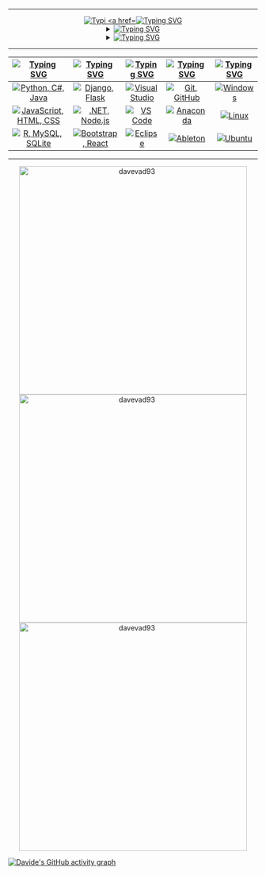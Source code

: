 
</div>  

<hr>

<div align="center">
      <a href="https://git.io/typing-svg"><img src="https://readme-typing-svg.herokuapp.com?font=Fira+Code&size=28&duration=7000&pause=1000&color=00FF2B&center=true&vCenter=true&repeat=false&random=false&width=1000&lines=About+me%3A" alt="Typi
      <a href="https://git.io/typing-svg"><img src="https://readme-typing-svg.demolab.com?font=Fira+Code&size=15&pause=1000&color=00FF2B&center=true&vCenter=true&multiline=true&repeat=false&random=false&width=950&height=75&lines=Former+DJ,+now+fullstack+developer.+Huge+heavy+metal+and+all+pre-2000s+music+fan,+history+nerd.;“Those+who+cannot+remember+the+past+are+condemned+to+repeat+it”." alt="Typing SVG" /></a>

  <details>
    <summary><a href="https://git.io/typing-svg"><img src="https://readme-typing-svg.demolab.com?font=Fira+Code&pause=1000&color=00FF2B&center=true&vCenter=true&multiline=true&repeat=false&random=false&width=850&lines=Top+Repositories:" alt="Typing SVG" /></a></summary>
    
  <!--START_SECTION:top_repos-->
| 📁 Repository | ⭐ Stars | 🔱 Forks |
| --- | --- | --- |
| [rest-countries-django-app](https://github.com/davevad93/rest-countries-django-app) | 12 | 2 |
| [davevad93](https://github.com/davevad93/davevad93) | 11 | 9 |
| [C-Sharp-DAM](https://github.com/davevad93/C-Sharp-DAM) | 4 | 0 |
| [google-it-automation-final-project](https://github.com/davevad93/google-it-automation-final-project) | 4 | 2 |
| [it-cert-automation-practice](https://github.com/davevad93/it-cert-automation-practice) | 4 | 2 |
<!--END_SECTION:top_repos-->
  
  </details>

  <details>
    <summary><a href="https://git.io/typing-svg"><img src="https://readme-typing-svg.demolab.com?font=Fira+Code&pause=1000&color=00FF2B&center=true&vCenter=true&multiline=true&repeat=false&random=false&width=850&lines=Recent+GitHub+Activity:" alt="Typing SVG" /></a></summary>
    
  <!--START_SECTION:activity-->
| Recent Activity |
| --- |
⬆️ Pushed [6 commit(s)](https://github.com/davevad93/drawdb/commits) to [davevad93/drawdb](https://github.com/davevad93/drawdb)
⭐ Starred [HariSekhon/DevOps-Bash-tools](https://github.com/HariSekhon/DevOps-Bash-tools)
⬆️ Pushed [1 commit(s)](https://github.com/davevad93/learning-playground/commits) to [davevad93/learning-playground](https://github.com/davevad93/learning-playground)
⬆️ Pushed [1 commit(s)](https://github.com/davevad93/learning-playground/commits) to [davevad93/learning-playground](https://github.com/davevad93/learning-playground)
⬆️ Pushed [2 commit(s)](https://github.com/davevad93/GestionDeActivos/commits) to [davevad93/GestionDeActivos](https://github.com/davevad93/GestionDeActivos)
⬆️ Pushed [4 commit(s)](https://github.com/davevad93/drawdb/commits) to [davevad93/drawdb](https://github.com/davevad93/drawdb)
⬆️ Pushed [2 commit(s)](https://github.com/davevad93/rest-countries-django-app/commits) to [davevad93/rest-countries-django-app](https://github.com/davevad93/rest-countries-django-app)
✔️ Merged PR [#29](https://github.com/davevad93/rest-countries-django-app/pull/29) in [davevad93/rest-countries-django-app](https://github.com/davevad93/rest-countries-django-app/pull/29)
😎 Opened PR [#1](https://github.com/JorgeJGR/GestionDeActivos/pull/1) in [JorgeJGR/GestionDeActivos](https://github.com/JorgeJGR/GestionDeActivos/pull/1)
⬆️ Pushed [1 commit(s)](https://github.com/davevad93/GestionDeActivos/commits) to [davevad93/GestionDeActivos](https://github.com/davevad93/GestionDeActivos)
⬆️ Pushed [1 commit(s)](https://github.com/davevad93/GestionDeActivos/commits) to [davevad93/GestionDeActivos](https://github.com/davevad93/GestionDeActivos)
⬆️ Pushed [3 commit(s)](https://github.com/davevad93/drawdb/commits) to [davevad93/drawdb](https://github.com/davevad93/drawdb)
<!--END_SECTION:activity-->
  
  </details>
</div>

<hr>

| [![Typing SVG](https://readme-typing-svg.herokuapp.com?font=Fira+Code&size=25&pause=1000&color=00FF2B&center=true&vCenter=true&repeat=false&random=false&width=300&lines=Languages)](https://git.io/typing-svg) | [![Typing SVG](https://readme-typing-svg.herokuapp.com?font=Fira+Code&size=25&pause=1000&color=00FF2B&center=true&vCenter=true&repeat=false&random=false&width=200&lines=Frameworks)](https://git.io/typing-svg) | [![Typing SVG](https://readme-typing-svg.herokuapp.com?font=Fira+Code&size=25&pause=1000&color=00FF2B&center=true&vCenter=true&repeat=false&random=false&width=200&lines=IDEs)](https://git.io/typing-svg) | [![Typing SVG](https://readme-typing-svg.herokuapp.com?font=Fira+Code&size=25&pause=1000&color=00FF2B&center=true&vCenter=true&repeat=false&random=false&width=200&lines=Tools)](https://git.io/typing-svg) | [![Typing SVG](https://readme-typing-svg.herokuapp.com?font=Fira+Code&size=25&pause=1000&color=00FF2B&center=true&vCenter=true&repeat=false&random=false&width=300&lines=Operating+Systems)](https://git.io/typing-svg) |
| ----- | ---- | ---- | ---- | ---- |
| <div align="center"><a href="https://skillicons.dev"><img src="https://skillicons.dev/icons?i=py,cs,java" title="Python, C#, Java"/></a></div> | <div align="center"><a href="https://skillicons.dev"><img src="https://skillicons.dev/icons?i=django,flask" title="Django, Flask"/></a></div>| <div align="center"><a href="https://skillicons.dev"><img src="https://skillicons.dev/icons?i=visualstudio" title="Visual Studio"/></a></div> | <div align="center"><a href="https://skillicons.dev"><img src="https://skillicons.dev/icons?i=git,github" title="Git, GitHub"/></a></div> | <div align="center"><a href="https://skillicons.dev"><img src="https://skillicons.dev/icons?i=windows" title="Windows"/></a></div> |
| <div align="center"><a href="https://skillicons.dev"><img src="https://skillicons.dev/icons?i=js,html,css" title="JavaScript, HTML, CSS"/></a></div> | <div align="center"><a href="https://skillicons.dev"><img src="https://skillicons.dev/icons?i=dotnet,nodejs" title=".NET, Node.js"/></a></div> | <div align="center"><a href="https://skillicons.dev"><img src="https://skillicons.dev/icons?i=vscode" title="VS Code"/></a></div> | <div align="center"><a href="https://skillicons.dev"><img src="https://skillicons.dev/icons?i=anaconda" title="Anaconda"/></a></div> | <div align="center"><a href="https://skillicons.dev"><img src="https://skillicons.dev/icons?i=linux" title="Linux"/></a></div> |
| <div align="center"><a href="https://skillicons.dev"><img src="https://skillicons.dev/icons?i=r,mysql,sqlite" title="R, MySQL, SQLite"/></a></div> | <div align="center"><a href="https://skillicons.dev"><img src="https://skillicons.dev/icons?i=bootstrap,react" title="Bootstrap, React"/></a></div> | <div align="center"><a href="https://skillicons.dev"><img src="https://skillicons.dev/icons?i=eclipse" title="Eclipse"/></a></div> | <div align="center"><a href="https://skillicons.dev"><img src="https://skillicons.dev/icons?i=ableton" title="Ableton"/></a></div> | <div align="center"><a href="https://skillicons.dev"><img src="https://skillicons.dev/icons?i=ubuntu" title="Ubuntu"/></a></div> | 
     
<hr>

<div align="center">
  <a href="https://github.com/anuraghazra/github-readme-stats"><img src="https://github-readme-stats-davevad93s-projects.vercel.app/api/top-langs?username=davevad93&show_icons=true&locale=en&layout=compact&langs_count=12&title_color=00FF2B&text_color=00FF2B&border_color=00FF2B&theme=chartreuse-dark" alt="davevad93" width=460 /></a>
  <br>
  <a href="https://github.com/anuraghazra/github-readme-stats"><img src="https://github-readme-stats-davevad93s-projects.vercel.app/api?username=davevad93&show_icons=true&locale=en&title_color=00FF2B&text_color=00FF2B&icon_color=00FF2B&border_color=00FF2B&theme=chartreuse-dark" alt="davevad93" width=460 /></a>
  <br>
  <a href="https://github.com/anuraghazra/github-readme-stats"><img src="https://github-readme-streak-stats.herokuapp.com/?user=davevad93&&border=00FF2B&stroke=00FF2B&ring=00FF2B&fire=00FF2B&currStreakNum=00FF2B&sideNums=00FF2B&currStreakLabel=00FF2B&sideLabels=00FF2B&dates=00FF2B&theme=chartreuse-dark" alt="davevad93" width=460 /></a>
</div>

[![Davide's GitHub activity graph](https://github-readme-activity-graph.vercel.app/graph?username=davevad93&theme=github-compact&bg_color=000000&line=009A22&point=98FB98&color=00FF2B&title_color=00FF2B&area=true)](https://github.com/ashutosh00710/github-readme-activity-graph)

<!--
**davevad93/davevad93** is a ✨ _special_ ✨ repository because its `README.md` (this file) appears on your GitHub profile.

Here are some ideas to get you started:

- 🔭 I’m currently working on ...
- 🌱 I’m currently learning ...
- 👯 I’m looking to collaborate on ...
- 🤔 I’m looking for help with ...
- 💬 Ask me about ...
- 📫 How to reach me: ...
- 😄 Pronouns: ...
- ⚡ Fun fact: ...
-->

